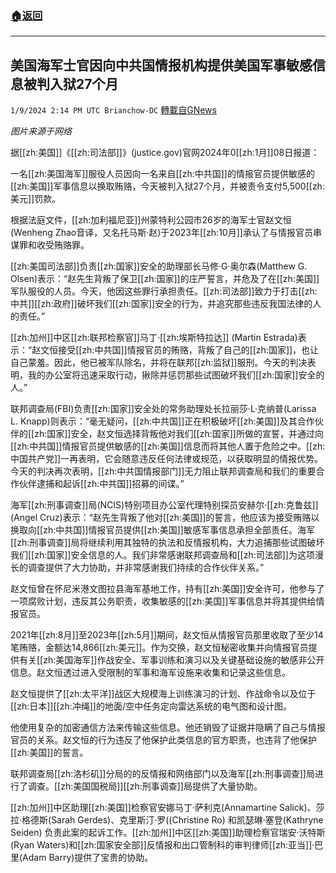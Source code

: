 ###  [:house:返回](README.md)
---


## 美国海军士官因向中共国情报机构提供美国军事敏感信息被判入狱27个月
`1/9/2024 2:14 PM UTC Brianchow-DC` [轉載自GNews](https://gnews.org/articles/2201260)

*图片来源于网络*

据[[zh:美国]]《[[zh:司法部]]》(justice.gov)官网2024年0[[zh:1月]]08日报道：

一名[[zh:美国海军]]服役人员因向一名来自[[zh:中共国]]的情报官员提供敏感的[[zh:美国]]军事信息以换取贿赂，今天被判入狱27个月，并被责令支付5,500[[zh:美元]]罚款。

根据法庭文件，[[zh:加利福尼亚]]州蒙特利公园市26岁的海军士官赵文恒(Wenheng Zhao音译，又名托马斯·赵)于2023年[[zh:10月]]承认了与情报官员串谋罪和收受贿赂罪。

[[zh:美国司法部]]负责[[zh:国家]]安全的助理部长马修·G·奥尔森(Matthew G. Olsen)表示：“赵先生背叛了保卫[[zh:国家]]的庄严誓言，并危及了在[[zh:美国]]军队服役的人员。今天，他因这些罪行承担责任。[[zh:司法部]]致力于打击[[zh:中共]][[zh:政府]]破坏我们[[zh:国家]]安全的行为，并追究那些违反我国法律的人的责任。”

[[zh:加州]]中区[[zh:联邦检察官]]马丁·[[zh:埃斯特拉达]] (Martin Estrada)表示：“赵文恒接受[[zh:中共国]]情报官员的贿赂，背叛了自己的[[zh:国家]]，也让自己蒙羞。因此，他已被军队除名，并将在联邦[[zh:监狱]]服刑。今天的判决表明，我的办公室将迅速采取行动，揪除并惩罚那些试图破坏我们[[zh:国家]]安全的人。”

联邦调查局(FBI)负责[[zh:国家]]安全处的常务助理处长拉丽莎·L·克纳普(Larissa L. Knapp)则表示：“毫无疑问，[[zh:中共国]]正在积极破坏[[zh:美国]]及其合作伙伴的[[zh:国家]]安全，赵文恒选择背叛他对我们[[zh:国家]]所做的宣誓，并通过向[[zh:中共国]]情报官员提供敏感的[[zh:美国]]信息而将其他人置于危险之中。[[zh:中国共产党]]一再表明，它会随意违反任何法律或规范，以获取明显的情报优势。今天的判决再次表明，[[zh:中共国情报部门]]无力阻止联邦调查局和我们的重要合作伙伴逮捕和起诉[[zh:中共国]]招募的间谍。”

海军[[zh:刑事调查]]局(NCIS)特别项目办公室代理特别探员安赫尔·[[zh:克鲁兹]] (Angel Cruz)表示：“赵先生背叛了他对[[zh:美国]]的誓言，他应该为接受贿赂以换取向[[zh:中共国]]情报官员提供[[zh:美国]]敏感军事信息承担全部责任。海军[[zh:刑事调查]]局将继续利用其独特的执法和反情报机构，大力追捕那些试图破坏我们[[zh:国家]]安全信息的人。我们非常感谢联邦调查局和[[zh:司法部]]为这项漫长的调查提供了大力协助，并非常感谢我们持续的合作伙伴关系。”

赵文恒曾在怀尼米港文图拉县海军基地工作，持有[[zh:美国]]安全许可，他参与了一项腐败计划，违反其公务职责，收集敏感的[[zh:美国]]军事信息并将其提供给情报官员。

2021年[[zh:8月]]至2023年[[zh:5月]]期间，赵文恒从情报官员那里收取了至少14笔贿赂，金额达14,866[[zh:美元]]。作为交换，赵文恒秘密收集并向情报官员提供有关[[zh:美国海军]]作战安全、军事训练和演习以及关键基础设施的敏感非公开信息。赵文恒透过进入受限制的军事和海军设施来收集和记录这些信息。

赵文恒提供了[[zh:太平洋]]战区大规模海上训练演习的计划、作战命令以及位于[[zh:日本]][[zh:冲绳]]的地面/空中任务定向雷达系统的电气图和设计图。

他使用复杂的加密通信方法来传输这些信息。他还销毁了证据并隐瞒了自己与情报官员的关系。赵文恒的行为违反了他保护此类信息的官方职责，也违背了他保护[[zh:美国]]的誓言。

联邦调查局[[zh:洛杉矶]]分局的的反情报和网络部门以及海军[[zh:刑事调查]]局进行了调查。[[zh:美国国税局]][[zh:刑事调查]]局提供了大量协助。

[[zh:加州]]中区助理[[zh:美国]]检察官安娜马丁·萨利克(Annamartine Salick)、莎拉·格德斯(Sarah Gerdes)、克里斯汀·罗((Christine Ro) 和凯瑟琳·塞登(Kathryne Seiden) 负责此案的起诉工作。[[zh:加州]]中区[[zh:美国]]助理检察官瑞安·沃特斯(Ryan Waters)和[[zh:国家安全部]]反情报和出口管制科的审判律师[[zh:亚当]]·巴里(Adam Barry)提供了宝贵的协助。
